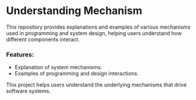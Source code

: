 # Understanding Mechanism

This repository provides explanations and examples of various mechanisms used in programming and system design, helping users understand how different components interact.

### Features:
- Explanation of system mechanisms.
- Examples of programming and design interactions.

This project helps users understand the underlying mechanisms that drive software systems.

